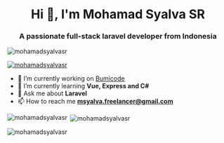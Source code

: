 <h1 align="center">Hi 👋, I'm Mohamad Syalva SR</h1>
<h3 align="center">A passionate full-stack laravel developer from Indonesia</h3>

<p align="left"> <img src="https://komarev.com/ghpvc/?username=mohamadsyalvasr&label=Profile%20views&color=0e75b6&style=flat" alt="mohamadsyalvasr" /> </p>

<p align="left"> <a href="https://github.com/ryo-ma/github-profile-trophy"><img src="https://github-profile-trophy.vercel.app/?username=mohamadsyalvasr" alt="mohamadsyalvasr" /></a> </p>

- 🔭 I’m currently working on [Bumicode](https://github.com/bumicode)
- 🌱 I’m currently learning **Vue, Express and C#**
- 💬 Ask me about **Laravel**
- 📫 How to reach me **msyalva.freelancer@gmail.com**

<p><img align="left" src="https://github-readme-stats.vercel.app/api/top-langs?username=mohamadsyalvasr&show_icons=true&locale=en&layout=compact" alt="mohamadsyalvasr" /></p>

<p>&nbsp;<img align="center" src="https://github-readme-stats.vercel.app/api?username=mohamadsyalvasr&show_icons=true&locale=en" alt="mohamadsyalvasr" /></p>

<p><img align="center" src="https://github-readme-streak-stats.herokuapp.com/?user=mohamadsyalvasr&" alt="mohamadsyalvasr" /></p>

<!--
**mohamadsyalvasr/mohamadsyalvasr** is a ✨ _special_ ✨ repository because its `README.md` (this file) appears on your GitHub profile.

Here are some ideas to get you started:

- 🔭 I’m currently working on ...
- 🌱 I’m currently learning ...
- 👯 I’m looking to collaborate on ...
- 🤔 I’m looking for help with ...
- 💬 Ask me about ...
- 📫 How to reach me: ...
- 😄 Pronouns: ...
- ⚡ Fun fact: ...
-->
